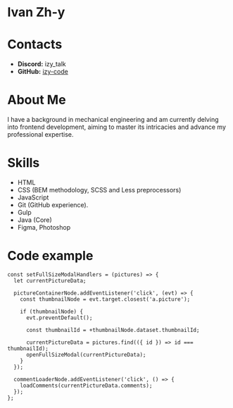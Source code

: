 # Ivan Zh-y

# Contacts

* **Discord:** izy_talk
* **GitHub:** [izy-code](https://github.com/izy-code)

# About Me

I have a background in mechanical engineering and am currently delving into frontend development, aiming to master its intricacies and advance my professional expertise.

# Skills

* HTML
* CSS (BEM methodology, SCSS and Less preprocessors)
* JavaScript
* Git (GitHub experience).
* Gulp
* Java (Core)
* Figma, Photoshop

# Code example

```
const setFullSizeModalHandlers = (pictures) => {
  let currentPictureData;

  pictureContainerNode.addEventListener('click', (evt) => {
    const thumbnailNode = evt.target.closest('a.picture');

    if (thumbnailNode) {
      evt.preventDefault();

      const thumbnailId = +thumbnailNode.dataset.thumbnailId;

      currentPictureData = pictures.find(({ id }) => id === thumbnailId);
      openFullSizeModal(currentPictureData);
    }
  });

  commentLoaderNode.addEventListener('click', () => {
    loadComments(currentPictureData.comments);
  });
};
```
